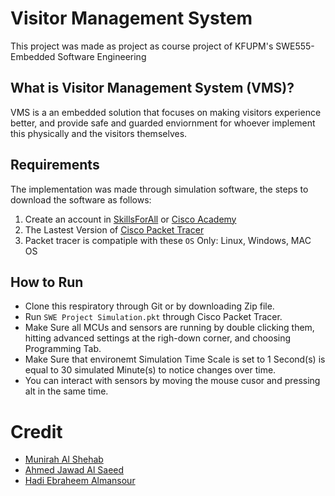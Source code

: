 Visitor Management System
================================================================================
This project was made as project as course project of KFUPM's SWE555-Embedded Software Engineering

What is Visitor Management System (VMS)?
----------------------------------------
VMS is a an embedded solution that focuses on making visitors experience better, and provide safe and guarded enviornment for whoever implement this physically and the visitors themselves.

Requirements
------------
The implementation was made through simulation software, the steps to download the software as follows: 
1.  Create an account in [SkillsForAll](https://skillsforall.com) or [Cisco Academy](https://www.netacad.com)
2.  The Lastest Version of [Cisco Packet Tracer](https://skillsforall.com/resources/lab-downloads?courseLang=en-US)
3.  Packet tracer is compatiple with these `OS` Only: Linux, Windows, MAC OS 
 
How to Run
----------
- Clone this respiratory through Git or by downloading Zip file.
- Run `SWE Project Simulation.pkt` through Cisco Packet Tracer. 
- Make Sure all MCUs and sensors are running by double clicking them, hitting advanced settings at the righ-down corner, and choosing Programming Tab.
- Make Sure that environemt Simulation Time Scale is set to 1 Second(s) is equal to 30 simulated Minute(s) to notice changes over time.
- You can interact with sensors by moving the mouse cusor and pressing alt in the same time.

# Credit
- [Munirah Al Shehab](https://github.com/Munirah97)
- [Ahmed Jawad Al Saeed](https://github.com/ahmmedalsaeed?tab=repositories)
- [Hadi Ebraheem Almansour](https://github.com/iHaiDeeZ)
